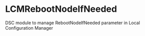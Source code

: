 # LCMRebootNodeIfNeeded
DSC module to manage RebootNodeIfNeeded parameter in Local Configuration Manager 
